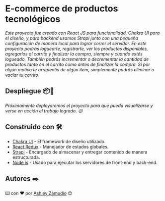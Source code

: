 # E-commerce de productos tecnológicos

_Este proyecto fue creado con React JS para funcionalidad, Chakra UI para el diseño, y para backend usamos Strapi junto con una pequeña configuración de manera local para lograr correr el servidor. En este proyecto podrás loguearte, registrarte, ver los productos disponibles, agregarlos al carrito y finalizar la compra, siempre y cuando estés logueado. También podrás incrementar o decrementar la cantidad de productos tanto en el carrito como antes de finalizar la compra. Si por algún motivo te arrepentís de algún item, simplemente podrás eliminar o vaciar tu carrito_

## Despliegue 📦🚀

_Próximamente deployaremos el proyecto para que pueda visualizarse y verse en acción el trabajo logrado. 😉_

## Construido con 🛠️

* [Chakra UI](https://chakra-ui.com/) - El framework de diseño utilizado.
* [React Redux](https://react-redux.js.org/) - Manejador de estados globales.
* [Strapi](https://strapi.io/) - Encargado de almacenar y entregar contenido de manera estructurada.
* [Node js](https://nodejs.org/es/) - Usado para ejecutar los servidores de front-end y back-end.

## Autores ✒️
⌨️ con ❤️ por [Ashley Zamudio](https://www.linkedin.com/in/ashley-zamudio-452b96236/) 😊
